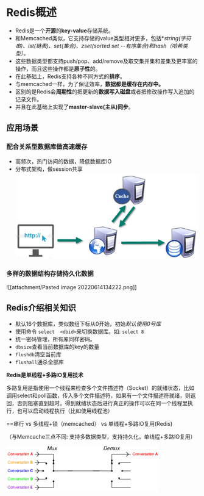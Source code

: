 # Redis概述
- Redis是一个**开源**的**key-value**存储系统。
- 和Memcached类似，它支持存储的value类型相对更多，包括**string(字符串)、*ist(链表)、set(集合)、zset(sorted set --有序集合)和hash（哈希类型）。**
- 这些数据类型都支持push/pop、add/remove及取交集并集和差集及更丰富的操作，而且这些操作都是**原子性**的。
- 在此基础上，Redis支持各种不同方式的**排序**。
- 与memcached一样，为了保证效率，**数据都是缓存在内存中。**
- 区别的是Redis会**周期性**的把更新的**数据写入磁盘**或者把修改操作写入追加的记录文件。
- 并且在此基础上实现了**master-slave(主从)同步**。

## 应用场景
### 配合关系型数据库做高速缓存
- 高频次，热门访问的数据，降低数据库IO
- 分布式架构，做session共享
![](attachment/配合关系型数据库做高速缓存.jpeg)

### 多样的数据结构存储持久化数据
![[attachment/Pasted image 20220614134222.png]]

## Redis介绍相关知识
- 默认16个数据库，类似数组下标从0开始，初始*默认使用0号库*
- 使用命令 `select  <dbid>`来切换数据库。如: `select 8`   
- 统一密码管理，所有库同样密码。  
- `dbsize`查看当前数据库的key的数量  
- `flushdb`清空当前库
- `flushall`通杀全部库  

**Redis是单线程+多路IO复用技术**

多路复用是指使用一个线程来检查多个文件描述符（Socket）的就绪状态，比如调用select和poll函数，传入多个文件描述符，如果有一个文件描述符就绪，则返回，否则阻塞直到超时。得到就绪状态后进行真正的操作可以在同一个线程里执行，也可以启动线程执行（比如使用线程池）

==串行  vs  多线程+锁（memcached） vs  单线程+多路IO复用(Redis)

（与Memcache三点不同: 支持多数据类型，支持持久化，单线程+多路IO复用） 

![](attachment/多路IO复用技术.gif)











